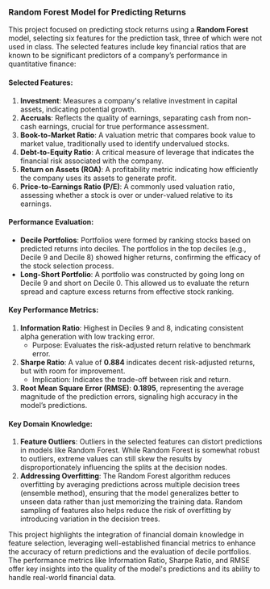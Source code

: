 ### Random Forest Model for Predicting Returns

This project focused on predicting stock returns using a **Random Forest** model, selecting six features for the prediction task, three of which were not used in class. The selected features include key financial ratios that are known to be significant predictors of a company’s performance in quantitative finance:

#### Selected Features:
1. **Investment**: Measures a company's relative investment in capital assets, indicating potential growth.
2. **Accruals**: Reflects the quality of earnings, separating cash from non-cash earnings, crucial for true performance assessment.
3. **Book-to-Market Ratio**: A valuation metric that compares book value to market value, traditionally used to identify undervalued stocks.
4. **Debt-to-Equity Ratio**: A critical measure of leverage that indicates the financial risk associated with the company.
5. **Return on Assets (ROA)**: A profitability metric indicating how efficiently the company uses its assets to generate profit.
6. **Price-to-Earnings Ratio (P/E)**: A commonly used valuation ratio, assessing whether a stock is over or under-valued relative to its earnings.

#### Performance Evaluation:

- **Decile Portfolios**: Portfolios were formed by ranking stocks based on predicted returns into deciles. The portfolios in the top deciles (e.g., Decile 9 and Decile 8) showed higher returns, confirming the efficacy of the stock selection process.
- **Long-Short Portfolio**: A portfolio was constructed by going long on Decile 9 and short on Decile 0. This allowed us to evaluate the return spread and capture excess returns from effective stock ranking.

#### Key Performance Metrics:

1. **Information Ratio**: Highest in Deciles 9 and 8, indicating consistent alpha generation with low tracking error.
   - Purpose: Evaluates the risk-adjusted return relative to benchmark error.
2. **Sharpe Ratio**: A value of **0.884** indicates decent risk-adjusted returns, but with room for improvement.
   - Implication: Indicates the trade-off between risk and return.
3. **Root Mean Square Error (RMSE)**: **0.1895**, representing the average magnitude of the prediction errors, signaling high accuracy in the model’s predictions.

#### Key Domain Knowledge:

1. **Feature Outliers**: Outliers in the selected features can distort predictions in models like Random Forest. While Random Forest is somewhat robust to outliers, extreme values can still skew the results by disproportionately influencing the splits at the decision nodes.
2. **Addressing Overfitting**: The Random Forest algorithm reduces overfitting by averaging predictions across multiple decision trees (ensemble method), ensuring that the model generalizes better to unseen data rather than just memorizing the training data. Random sampling of features also helps reduce the risk of overfitting by introducing variation in the decision trees.

This project highlights the integration of financial domain knowledge in feature selection, leveraging well-established financial metrics to enhance the accuracy of return predictions and the evaluation of decile portfolios. The performance metrics like Information Ratio, Sharpe Ratio, and RMSE offer key insights into the quality of the model's predictions and its ability to handle real-world financial data.
